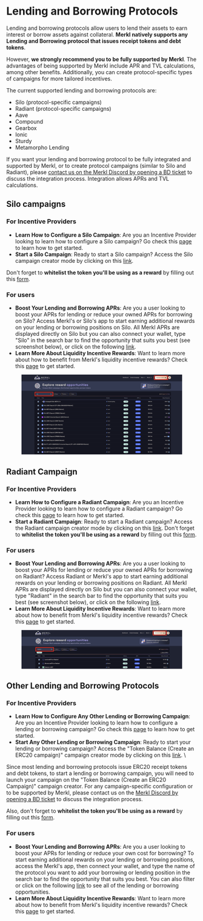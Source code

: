 # Lending and Borrowing Protocols

Lending and borrowing protocols allow users to lend their assets to earn interest or borrow assets against collateral. **Merkl natively supports any Lending and Borrowing protocol that issues receipt tokens and debt tokens**.

However, **we strongly recommend you to be fully supported by Merkl**. The advantages of being supported by Merkl include APR and TVL calculations, among other benefits. Additionally, you can create protocol-specific types of campaigns for more tailored incentives.

The current supported lending and borrowing protocols are:

* Silo (protocol-specific campaigns)
* Radiant (protocol-specific campaigns)
* Aave
* Compound
* Gearbox
* Ionic
* Sturdy
* Metamorpho Lending

If you want your lending and borrowing protocol to be fully integrated and supported by Merkl, or to create protocol campaigns (similar to Silo and Radiant), please [contact us on the Merkl Discord by opening a BD ticket](https://discord.com/invite/jnYfrGxDbe) to discuss the integration process. Integration allows APRs and TVL calculations.

## Silo campaigns

### For Incentive Providers 

* **Learn How to Configure a Silo Campaign**: Are you an Incentive Provider looking to learn how to configure a Silo campaign? Go check this [page](../../distribute-with-merkl/types-of-campaign/lending-borrowing-incentivization-campaign-on-silo.md) to learn how to get started.
* **Start a Silo Campaign**: Ready to start a Silo campaign? Access the Silo campaign creator mode by clicking on this [link](https://app.merkl.xyz/create/silo).

Don't forget to **whitelist the token you'll be using as a reward** by filling out this [form](https://tally.so/r/3y2bqx).

### For users

* **Boost Your Lending and Borrowing APRs**: Are you a user looking to boost your APRs for lending or reduce your owned APRs for borrowing on Silo? Access Merkl's or Silo's app to start earning additional rewards on your lending or borrowing positions on Silo. All Merkl APRs are displayed directly on Silo but you can also connect your wallet, type "Silo" in the search bar to find the opportunity that suits you best (see screenshot below), or click on the following [link](https://app.merkl.xyz/?search=silo).
* **Learn More About Liquidity Incentive Rewards**: Want to learn more about how to benefit from Merkl's liquidity incentive rewards? Check this [page](../../earn-with-merkl/earn-with-merkl/) to get started.

<figure><img src="../../.gitbook/assets/image (10).png" alt=""><figcaption></figcaption></figure>

## Radiant Campaign

### For Incentive Providers 

* **Learn How to Configure a Radiant Campaign**: Are you an Incentive Provider looking to learn how to configure a Radiant campaign? Go check this [page](../../distribute-with-merkl/types-of-campaign/lending-borrowing-incentivization-campaign-on-radiant.md) to learn how to get started.
* **Start a Radiant Campaign**: Ready to start a Radiant campaign? Access the Radiant campaign creator mode by clicking on this [link](https://app.merkl.xyz/create/radiant).
Don't forget to **whitelist the token you'll be using as a reward** by filling out this [form](https://tally.so/r/3y2bqx).

### For users

* **Boost Your Lending and Borrowing APRs**: Are you a user looking to boost your APRs for lending or reduce your owned APRs for borrowing on Radiant? Access Radiant or Merkl's app to start earning additional rewards on your lending or borrowing positions on Radiant. All Merkl APRs are displayed directly on Silo but you can also connect your wallet, type "Radiant" in the search bar to find the opportunity that suits you best (see screenshot below), or click on the following [link](https://app.merkl.xyz/?search=radiant).
* **Learn More About Liquidity Incentive Rewards**: Want to learn more about how to benefit from Merkl's liquidity incentive rewards? Check this [page](../../earn-with-merkl/earn-with-merkl/) to get started.

<figure><img src="../../.gitbook/assets/image (45).png" alt=""><figcaption></figcaption></figure>

## Other Lending and Borrowing Protocols

### For Incentive Providers

* **Learn How to Configure Any Other Lending or Borrowing Campaign**: Are you an Incentive Provider looking to learn how to configure a lending or borrowing campaign? Go check this [page](../../distribute-with-merkl/types-of-campaign/erc20-incentivization-campaign.md) to learn how to get started.
* **Start Any Other Lending or Borrowing Campaign**: Ready to start your lending or borrowing campaign? Access the "Token Balance (Create an ERC20 campaign)" campaign creator mode by clicking on this [link](https://app.merkl.xyz/create/hold). \

Since most lending and borrowing protocols issue ERC20 receipt tokens and debt tokens, to start a lending or borrowing campaign, you will need to launch your campaign on the "Token Balance (Create an ERC20 Campaign)" campaign creator. For any campaign-specific configuration or to be supported by Merkl, please contact us on the [Merkl Discord by opening a BD ticket](https://www.google.com/url?q=https://discord.gg/jnYfrGxDbe\&sa=D\&source=docs\&ust=1714726869927696\&usg=AOvVaw1loOKjqz9IGEdpNjWsvrmD) to discuss the integration process.

Also, don't forget to **whitelist the token you'll be using as a reward** by filling out this [form](https://tally.so/r/3y2bqx).

### For users

* **Boost Your Lending and Borrowing APRs**: Are you a user looking to boost your APRs for lending or reduce your own cost for borrowing? To start earning additional rewards on your lending or borrowing positions, access the Merkl's app, then connect your wallet, and type the name of the protocol you want to add your borrowing or lending position in the search bar to find the opportunity that suits you best. You can also filter or click on the following [link](https://app.merkl.xyz/?action=lend%2Cborrow) to see all of the lending or borrowing opportunities.
* **Learn More About Liquidity Incentive Rewards**: Want to learn more about how to benefit from Merkl's liquidity incentive rewards? Check this [page](../../earn-with-merkl/earn-with-merkl/) to get started.
